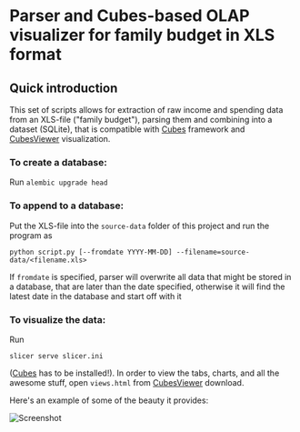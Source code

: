 # Parser and Cubes-based OLAP visualizer for family budget in XLS format

## Quick introduction

This set of scripts allows for extraction of raw income and spending
data from an XLS-file ("family budget"), parsing them and combining
into a dataset (SQLite), that is compatible with [Cubes][1] framework and
[CubesViewer][2] visualization.

### To create a database:

Run `alembic upgrade head`

### To append to a database:

Put the XLS-file into the `source-data` folder of this project and run the
program as

```python script.py [--fromdate YYYY-MM-DD] --filename=source-data/<filename.xls>```

If `fromdate` is specified, parser will overwrite all data that might
be stored in a database, that are later than the date specified,
otherwise it will find the latest date in the database and start off
with it

### To visualize the data:

Run

```slicer serve slicer.ini```

([Cubes][1] has to be installed!). In order to view the tabs, charts,
and all the awesome stuff, open `views.html` from [CubesViewer][2]
download.

Here's an example of some of the beauty it provides:

![Screenshot](/images/fambudget1.png "Example of visualization")

[1]: https://pythonhosted.org/cubes/index.html
[2]: http://www.cubesviewer.com/